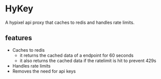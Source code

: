 # HyKey

A hypixel api proxy that caches to redis and handles rate limits.

## features

- Caches to redis
  - it returns the cached data of a endpoint for 60 seconds
  - it also returns the cached data if the ratelimit is hit to prevent 429s
- Handles rate limits
- Removes the need for api keys
